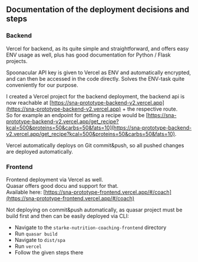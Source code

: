 ## Documentation of the deployment decisions and steps

### Backend 
Vercel for backend, as its quite simple and straightforward, and offers easy ENV usage as well, plus
has good documentation for Python / Flask projects. 

Spoonacular API key is given to Vercel as ENV and automatically encrypted, and can then be accessed
in the code directly. Solves the ENV-task quite conveniently for our purpose.  

I created a Vercel project for the backend deployment, the backend api is now reachable at
[https://sna-prototype-backend-v2.vercel.app](https://sna-prototype-backend-v2.vercel.app) + the respective route.  
So for example an endpoint for getting a recipe would be 
[https://sna-prototype-backend-v2.vercel.app/get_recipe?kcal=500&proteins=50&carbs=50&fats=10](https://sna-prototype-backend-v2.vercel.app/get_recipe?kcal=500&proteins=50&carbs=50&fats=10).

Vercel automatically deploys on Git commit&push, so all pushed changes are deployed automatically.

### Frontend

Frontend deployment via Vercel as well.  
Quasar offers good docu and support for that.  
Available here: 
[https://sna-prototype-frontend.vercel.app/#/coach](https://sna-prototype-frontend.vercel.app/#/coach)  

Not deploying on commit&push automatically, as quasar project must be build first
and then can be easily deployed via CLI:
- Navigate to the ```starke-nutrition-coaching-frontend``` directory
- Run ```quasar build```
- Navigate to ```dist/spa```
- Run ```vercel```
- Follow the given steps there




